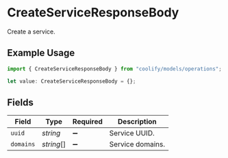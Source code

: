 # CreateServiceResponseBody

Create a service.

## Example Usage

```typescript
import { CreateServiceResponseBody } from "coolify/models/operations";

let value: CreateServiceResponseBody = {};
```

## Fields

| Field              | Type               | Required           | Description        |
| ------------------ | ------------------ | ------------------ | ------------------ |
| `uuid`             | *string*           | :heavy_minus_sign: | Service UUID.      |
| `domains`          | *string*[]         | :heavy_minus_sign: | Service domains.   |